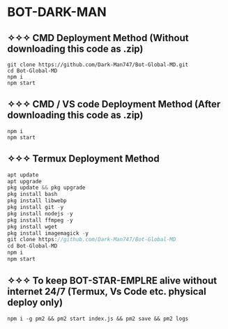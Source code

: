 # BOT-DARK-MAN


## ✧✧✧ CMD Deployment Method (Without downloading this code as .zip)
```
git clone https://github.com/Dark-Man747/Bot-Global-MD.git
cd Bot-Global-MD
npm i
npm start
```


## ✧✧✧ CMD  / VS code Deployment Method (After downloading this code as .zip)
```
npm i
npm start
```


## ✧✧✧ Termux Deployment Method
```js
apt update
apt upgrade
pkg update && pkg upgrade
pkg install bash
pkg install libwebp
pkg install git -y
pkg install nodejs -y 
pkg install ffmpeg -y 
pkg install wget
pkg install imagemagick -y
git clone https://github.com/Dark-Man747/Bot-Global-MD
cd Bot-Global-MD
npm i
npm start
```


## ✧✧✧ To keep BOT-STAR-EMPLRE alive without internet 24/7 (Termux, Vs Code etc. physical deploy only)
```
npm i -g pm2 && pm2 start index.js && pm2 save && pm2 logs
```
